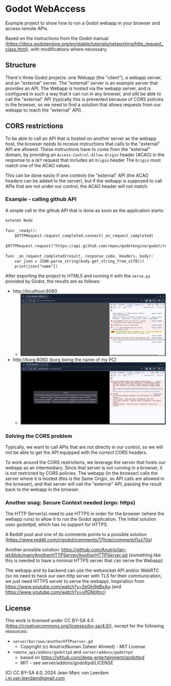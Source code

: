 # Godot WebAccess

Example project to show how to run a Godot webapp in your browser and access remote APIs.

Based on the instructions from the Godot manual (https://docs.godotengine.org/en/stable/tutorials/networking/http_request_class.html),
with modifications where necessary.

## Structure
There's three Godot projects: one Webapp (the "client"), a webapp server, and an "external" server. The "external"
server is an example server that provides an API. The Webapp is hosted via the webapp server, and is configured in such
a way that it can run in any browser, and still be able to call the "external" API (typically this is prevented because
of CORS policies in the browser, so we need to find a solution that allows requests from our webapp to reach the 
"external" API).

## CORS restrictions
To be able to call an API that is hosted on another server as the webapp host, the browser needs to receive instructions
that calls to the "external" API are allowed. These instructions have to come from the "external" domain, by providing
an `Access-Control-Allow-Origin` header (ACAO) in the response to a `GET` request that includes an `Origin`  header
The `Origin` must match one of the ACAO values.

This can be done easily if one controls the "external" API (the ACAO headers can be added to the server), but if the
webapp is supposed to call APIs that are not under our control, the ACAO header will not match.

### Example - calling github API
A simple call to the github API that is done as soon as the application starts:
```
extends Node

func _ready():
	$HTTPRequest.request_completed.connect(_on_request_completed)
	$HTTPRequest.request("https://api.github.com/repos/godotengine/godot/releases/latest")

func _on_request_completed(result, response_code, headers, body):
	var json = JSON.parse_string(body.get_string_from_utf8())
	print(json["name"])

```
After exporting the project to HTML5 and running it with the `serve.py` provided by Godot, the results are as follows:

* http://localhost:8060
  * ![Call passes](resources/localhost_cors_allowed.jpg)
* http://borg:8060 (borg being the name of my PC)
  * ![Call blocked](resources/host_cors_error.jpg)

### Solving the CORS problem
Typically, we want to call APIs that are not directly in our control, so we will not be able to get the API equipped
with the correct CORS headers.

To work around the CORS restrictions, we leverage the server that hosts our webapp as an intermediary. Since that 
server is not running in a browser, it is not restricted by CORS policies. The webapp (in the browser) calls the server
where it is hosted (this is the Same Origin, so API calls are allowed in the browser), and that server will call the 
"external" API, passing the result back to the webapp in the browser.

### Another snag: Secure Context needed (ergo: https)
The HTTP Server(s) need to use HTTPS in order for the browser (where the webapp runs) to allow it to run the Godot
application. The initial solution uses godottpd, which has no support for HTTPS.

A Reddit post and one of its comments points to a possible solution (https://www.reddit.com/r/godot/comments/17ltxjp/comment/l1uz70s)

Another possible solution: https://github.com/Anutrix/lan-jet/blob/main/AnotherHTTPServer/AnotherHTTPServer.gd
(something like this is needed to have a minimal HTTPS server that can serve the Webapp)

The webapp and its backend can use the websocket API and/or WebRTC (so no need to hack our own http server with TLS 
for their communication, we just need HTTPS server to serve the webapp).
Inspiration from https://www.youtube.com/watch?v=2eGkj9eBxAo  (and https://www.youtube.com/watch?v=ulfGNtiItnc)

## License

This work is licensed under CC BY-SA 4.0 (https://creativecommons.org/licenses/by-sa/4.0/), except for the
following resources:
* `server/borrows/anotherHTTPserver.gd`
  * Copyright (c) Anutrix(Numan Zaheer Ahmed) - MIT License
* `remote_api/addons/godottpd` and `server/addons/godottpd`  
  * based on https://github.com/deep-entertainment/godottpd
  * MIT - see server/addons/godottpd/LICENSE

(C) CC BY-SA 4.0, 2024 Jean-Marc van Leerdam <j.m.van.leerdam@gmail.com>
